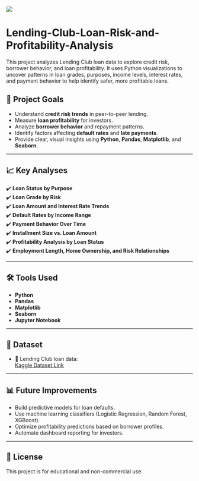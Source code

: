 ![](https://riskonnect.com/wp-content/uploads/2024/04/Quantitative-Risk-Management-vs.-Qualitative-Risk-Analysis-1.jpg)
# Lending-Club-Loan-Risk-and-Profitability-Analysis
This project analyzes Lending Club loan data to explore credit risk, borrower behavior, and loan profitability. It uses Python visualizations to uncover patterns in loan grades, purposes, income levels, interest rates, and payment behavior to help identify safer, more profitable loans.
## 📌 Project Goals

- Understand **credit risk trends** in peer-to-peer lending.
- Measure **loan profitability** for investors.
- Analyze **borrower behavior** and repayment patterns.
- Identify factors affecting **default rates** and **late payments**.
- Provide clear, visual insights using **Python**, **Pandas**, **Matplotlib**, and **Seaborn**.

---

## 📈 Key Analyses

✔️ **Loan Status by Purpose**  
✔️ **Loan Grade by Risk**  
✔️ **Loan Amount and Interest Rate Trends**  
✔️ **Default Rates by Income Range**  
✔️ **Payment Behavior Over Time**  
✔️ **Installment Size vs. Loan Amount**  
✔️ **Profitability Analysis by Loan Status**  
✔️ **Employment Length, Home Ownership, and Risk Relationships**

---

## 🛠️ Tools Used

- **Python**
- **Pandas**
- **Matplotlib**
- **Seaborn**
- **Jupyter Notebook**

---

## 📁 Dataset

- 📌 Lending Club loan data:  
  [Kaggle Dataset Link](https://www.kaggle.com/datasets/adarshsng/lending-club-loan-data-csv/data)

---

## 📊 Future Improvements

- Build predictive models for loan defaults.
- Use machine learning classifiers (Logistic Regression, Random Forest, XGBoost).
- Optimize profitability predictions based on borrower profiles.
- Automate dashboard reporting for investors.
  
---

## 📜 License

This project is for educational and non-commercial use.
